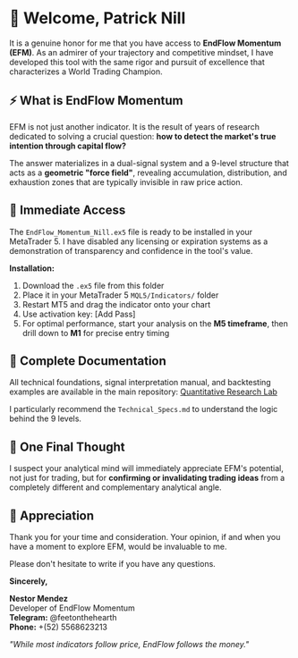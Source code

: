 # 🎯 Welcome, Patrick Nill

It is a genuine honor for me that you have access to **EndFlow Momentum (EFM)**. As an admirer of your trajectory and competitive mindset, I have developed this tool with the same rigor and pursuit of excellence that characterizes a World Trading Champion.

## ⚡ What is EndFlow Momentum

EFM is not just another indicator. It is the result of years of research dedicated to solving a crucial question: **how to detect the market's true intention through capital flow?**

The answer materializes in a dual-signal system and a 9-level structure that acts as a **geometric "force field"**, revealing accumulation, distribution, and exhaustion zones that are typically invisible in raw price action.

## 🚀 Immediate Access

The `EndFlow_Momentum_Nill.ex5` file is ready to be installed in your MetaTrader 5. I have disabled any licensing or expiration systems as a demonstration of transparency and confidence in the tool's value.

**Installation:**
1. Download the `.ex5` file from this folder
2. Place it in your MetaTrader 5 `MQL5/Indicators/` folder
3. Restart MT5 and drag the indicator onto your chart
4. Use activation key: [Add Pass]
5. For optimal performance, start your analysis on the **M5 timeframe**, then drill down to **M1** for precise entry timing

## 📖 Complete Documentation

All technical foundations, signal interpretation manual, and backtesting examples are available in the main repository:
[Quantitative Research Lab](https://github.com/newnes/MKTS-Projects/tree/master/EndFlow_Momentum_Studio)

I particularly recommend the `Technical_Specs.md` to understand the logic behind the 9 levels.

## 💎 One Final Thought

I suspect your analytical mind will immediately appreciate EFM's potential, not just for trading, but for **confirming or invalidating trading ideas** from a completely different and complementary analytical angle.

## 🤝 Appreciation

Thank you for your time and consideration. Your opinion, if and when you have a moment to explore EFM, would be invaluable to me.

Please don't hesitate to write if you have any questions.

**Sincerely,**

**Nestor Mendez**  
Developer of EndFlow Momentum  
**Telegram:** @feetonthehearth  
**Phone:** +(52) 5568623213

*"While most indicators follow price, EndFlow follows the money."*